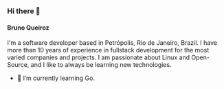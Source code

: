### Hi there 👋

#### Bruno Queiroz

I'm a software developer based in Petrópolis, Rio de Janeiro, Brazil. I have more than 10 years of experience in fullstack development for the most varied companies and projects. I am passionate about Linux and Open-Source, and I like to always be learning new technologies.

- 🌱 I’m currently learning Go.

<!--
**BrunoMoreno/brunomoreno** is a ✨ _special_ ✨ repository because its `README.md` (this file) appears on your GitHub profile.

Here are some ideas to get you started:

- 🔭 I’m currently working on ...
- 🌱 I’m currently learning ...
- 👯 I’m looking to collaborate on ...
- 🤔 I’m looking for help with ...
- 💬 Ask me about ...
- 📫 How to reach me: ...
- 😄 Pronouns: ...
- ⚡ Fun fact: ...
-->
